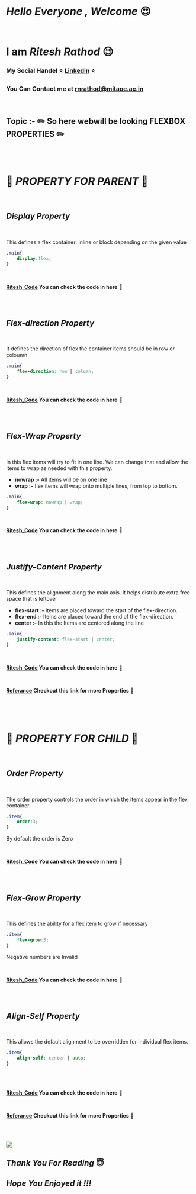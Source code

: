 # ***Hello Everyone , Welcome*** :heart_eyes:

<br>

# **I am ***Ritesh Rathod***** :wink:
### My Social Handel :star:  [Linkedin](https://www.linkedin.com/in/ritesh-rathod-26054a183/) :star:
### You Can Contact me at rnrathod@mitaoe.ac.in

<br>

## Topic :- :pencil2: So here webwill be looking **FLEXBOX PROPERTIES** :pencil2:

<br>

<br>

# :wrench: ***PROPERTY FOR PARENT*** :wrench:
<br>

## *Display Property*

<br>

This defines a flex container; inline or block depending on the given value

```css
.main{
    display:flex;
}
```
<br>


**[Ritesh_Code](Code/Ritesh_WD_Properties_Code.md)
You can check the code in here** :link:


<br> 

<br>

## *Flex-direction Property*

<br>

It defines the direction of flex the container items should be in row or coloumn

```css
.main{
    flex-direction: row | column;
}
```
<br>

**[Ritesh_Code](Code/Ritesh_WD_Properties_Code.md)
You can check the code in here** :link:

<br>

<br>

## *Flex-Wrap Property*

<br>

In this flex items will try to fit in one line. We can change that and allow the items to wrap as needed with this property.

- **nowrap :-** All items will be on one line
- **wrap :-**  flex items will wrap onto multiple lines, from top to bottom.

```css
.main{
    flex-wrap: nowrap | wrap;
}
```
<br>

**[Ritesh_Code](Code/Ritesh_WD_Properties_Code.md)
You can check the code in here** :link:

<br>

<br>

## *Justify-Content Property*

<br>

This defines the alignment along the main axis. It helps distribute extra free space that is leftover 

- **flex-start :-** Items are placed toward the start of the flex-direction.
- **flex-end :-** Items are placed toward the end of the flex-direction.
- **center :-** In this the Items are centered along the line

```css
.main{
    justify-content: flex-start | center;
}
```
<br>

**[Ritesh_Code](Code/Ritesh_WD_Properties_Code.md)
You can check the code in here** :link:

<br>


**[Referance]("https://css-tricks.com/snippets/css/a-guide-to-flexbox/") Checkout this link for more Properties** :link:

<br>

<br>

<br>


# :wrench: ***PROPERTY FOR CHILD*** :wrench:

<br>


## *Order Property*

<br>


The order property controls the order in which the items appear in the flex container.

```css
.item{
    order:3;
}
```
By default the order is Zero

<br>


**[Ritesh_Code](Code/Ritesh_WD_Properties_Code.md)
You can check the code in here** :link:

<br>

<br>


## *Flex-Grow Property*

<br>


This defines the ability for a flex item to grow if necessary

```css
.item{
    flex-grow:3;
}
```
Negative numbers are Invalid

<br>


**[Ritesh_Code](Code/Ritesh_WD_Properties_Code.md)
You can check the code in here** :link:

<br>

<br>

## *Align-Self Property*

<br>


This allows the default alignment to be overridden for individual flex items.

```css
.item{
    align-self: center | auto;
}
```

<br>

<br>

**[Ritesh_Code](Code/Ritesh_WD_Properties_Code.md)
You can check the code in here** :link:

<br>


**[Referance]("https://css-tricks.com/snippets/css/a-guide-to-flexbox/") Checkout this link for more Properties** :link:

<br>

<br>


<a href="https://www.linkedin.com/in/ritesh-rathod-26054a183/" target="_blank"><img src="https://icons8.com/vue-static/landings/animated-icons-new/icons/color/linkedin-circled-shake/linkedin-circled-shake_192.gif"></a>

## ***Thank You For Reading*** :innocent:
## ***Hope You Enjoyed it !!!***

